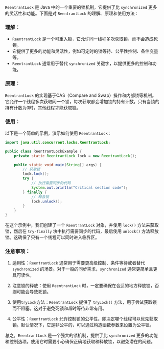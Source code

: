 `ReentrantLock` 是 Java 中的一个重要的锁机制，它提供了比 `synchronized` 更多的灵活性和功能。下面是对 `ReentrantLock` 的理解、原理和使用方法：

### 理解：

- `ReentrantLock` 是一个可重入锁，它允许同一线程多次获取锁，而不会造成死锁。
- 它提供了更多的功能和灵活性，例如可定时的锁等待、公平性控制、条件变量等。
- `ReentrantLock` 通常用于替代 `synchronized` 关键字，以提供更多的控制和功能。

### 原理：

`ReentrantLock` 的实现基于CAS（Compare and Swap）操作和内部锁等机制。它允许一个线程多次获取同一个锁，每次获取都会增加锁的持有计数。只有当锁的持有计数为0时，其他线程才能获取锁。

### 使用：

以下是一个简单的示例，演示如何使用 `ReentrantLock`：

```java
import java.util.concurrent.locks.ReentrantLock;

public class ReentrantLockExample {
    private static ReentrantLock lock = new ReentrantLock();

    public static void main(String[] args) {
        // 获取锁
        lock.lock();
        try {
            // 执行需要同步的代码
            System.out.println("Critical section code");
        } finally {
            // 释放锁
            lock.unlock();
        }
    }
}
```

在这个示例中，我们创建了一个 `ReentrantLock` 对象，并使用 `lock()` 方法来获取锁，然后在 `try-finally` 块中执行需要同步的代码，最后使用 `unlock()` 方法释放锁。这确保了只有一个线程可以同时进入临界区。

### 注意事项：

1. 适用性：`ReentrantLock` 通常用于需要更高级控制、条件等待或者替代 `synchronized` 的场景。对于一般的同步需求，`synchronized` 通常更简单且更具可读性。

2. 注意锁的释放：使用 `ReentrantLock` 时，一定要确保在合适的地方释放锁，否则可能会导致死锁。

3. 使用`tryLock`方法：`ReentrantLock` 提供了 `tryLock()` 方法，用于尝试获取锁而不阻塞。这对于避免死锁和超时等待非常有用。

4. 公平性：`ReentrantLock` 允许控制锁的公平性，即决定哪个线程可以优先获取锁。默认情况下，它是非公平的，可以通过构造函数参数来设置为公平锁。

总之，`ReentrantLock` 是一个强大的锁机制，提供了比 `synchronized` 更多的功能和控制选项。使用它时需要小心确保正确地获取和释放锁，以避免潜在的问题。

